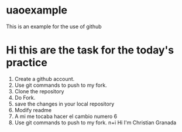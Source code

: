 # uaoexample
This is an example for the use of github

# Hi this are the task for the today's practice

1. Create a github account.
8.  Use git commands to push to my fork.
2. Clone the repository
3. Do Fork.
4. save the changes in your local repository
5. Modify readme
6. A mi me tocaba hacer el cambio numero 6
8. Use git commands to push to my fork.
n+i Hi I'm Christian Granada

